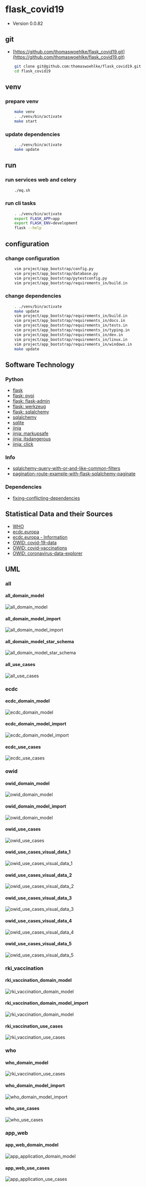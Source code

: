 # flask_covid19

* Version 0.0.82

## git

* [https://github.com/thomaswoehlke/flask_covid19.git](https://github.com/thomaswoehlke/flask_covid19.git)

````bash
    git clone git@github.com:thomaswoehlke/flask_covid19.git
    cd flask_covid19
````

## venv

### prepare venv

````bash
    make venv
    . ./venv/bin/activate
    make start
````

### update dependencies

````bash
    . ./venv/bin/activate
    make update
 ````

## run

### run services web and celery

````bash
    ./mq.sh
````

### run cli tasks

````bash
    . ./venv/bin/activate
    export FLASK_APP=app
    export FLASK_ENV=development
    flask --help
````

## configuration

### change configuration

````bash
    vim project/app_bootstrap/config.py
    vim project/app_bootstrap/database.py
    vim project/app_bootstrap/pytestconfig.py
    vim project/app_bootstrap/requirements_in/build.in
````

### change dependencies

````bash
    . ./venv/bin/activate
    make update
    vim project/app_bootstrap/requirements_in/build.in
    vim project/app_bootstrap/requirements_in/docs.in
    vim project/app_bootstrap/requirements_in/tests.in
    vim project/app_bootstrap/requirements_in/typing.in
    vim project/app_bootstrap/requirements_in/dev.in
    vim project/app_bootstrap/requirements_in/linux.in
    vim project/app_bootstrap/requirements_in/windows.in
    make update
````

## Software Technology

### Python

* [flask](https://flask.palletsprojects.com/en/1.1.x/)
* [flask: pypi](https://pypi.org/project/Flask/)
* [flask: flask-admin](https://github.com/flask-admin/flask-admin/)
* [flask: werkzeug](https://werkzeug.palletsprojects.com/en/1.0.x/)
* [flask: sqlalchemy](https://flask.palletsprojects.com/en/1.1.x/patterns/sqlalchemy/)
* [sqlalchemy](https://docs.sqlalchemy.org/en/13/)
* [sqlite](https://sqlite.org/docs.html)
* [jinja](https://jinja.palletsprojects.com/en/2.11.x/)
* [jinja: markupsafe](https://palletsprojects.com/p/markupsafe/)
* [jinja: itsdangerous](https://palletsprojects.com/p/itsdangerous/)
* [jinja: click](https://palletsprojects.com/p/click/)

### Info

* [sqlalchemy-query-with-or-and-like-common-filters](http://www.leeladharan.com/sqlalchemy-query-with-or-and-like-common-filters)
* [pagination-route-example-with-flask-sqlalchemy-paginate](https://riptutorial.com/flask/example/22201/pagination-route-example-with-flask-sqlalchemy-paginate)

### Dependencies

* [fixing-conflicting-dependencies](https://pip.pypa.io/en/latest/user_guide/#fixing-conflicting-dependencies)

## Statistical Data and their Sources

* [WHO](https://covid19.who.int/WHO-COVID-19-global-data.csv)
* [ecdc.europa](https://opendata.ecdc.europa.eu/covid19/casedistribution/csv)
* [ecdc.europa - Information](https://www.ecdc.europa.eu/en/publications-data/download-todays-data-geographic-distribution-covid-19-cases-worldwide)
* [OWID: covid-19-data](https://github.com/owid/covid-19-data)
* [OWID: covid-vaccinations](https://ourworldindata.org/covid-vaccinations)
* [OWID: coronavirus-data-explorer](https://ourworldindata.org/explorers/coronavirus-data-explorer)

## UML

### all

#### all_domain_model

![all_domain_model](uml/data_all/all_domain_model.png)

#### all_domain_model_import

![all_domain_model_import](uml/data_all/all_domain_model_import.png)

#### all_domain_model_star_schema

![all_domain_model_star_schema](uml/data_all/all_domain_model_star_schema.png)

#### all_use_cases

![all_use_cases](uml/data_all/all_use_cases.png)

### ecdc

#### ecdc_domain_model

![ecdc_domain_model](uml/data_ecdc/ecdc_domain_model.png)

#### ecdc_domain_model_import

![ecdc_domain_model_import](uml/data_ecdc/ecdc_domain_model_import.png)

#### ecdc_use_cases

![ecdc_use_cases](uml/data_ecdc/ecdc_use_cases.png)

### owid

#### owid_domain_model

![owid_domain_model](uml/data_owid/owid_domain_model.png)

#### owid_domain_model_import

![owid_domain_model](uml/data_owid/owid_domain_model_import.png)

#### owid_use_cases

![owid_use_cases](uml/data_owid/owid_use_cases.png)

#### owid_use_cases_visual_data_1

![owid_use_cases_visual_data_1](uml/data_owid__reports/owid_use_cases_visual_data_1.png)

#### owid_use_cases_visual_data_2

![owid_use_cases_visual_data_2](uml/data_owid__reports/owid_use_cases_visual_data_2.png)

#### owid_use_cases_visual_data_3

![owid_use_cases_visual_data_3](uml/data_owid__reports/owid_use_cases_visual_data_3.png)

#### owid_use_cases_visual_data_4

![owid_use_cases_visual_data_4](uml/data_owid__reports/owid_use_cases_visual_data_4.png)

#### owid_use_cases_visual_data_5

![owid_use_cases_visual_data_5](uml/data_owid__reports/owid_use_cases_visual_data_5.png)

### rki_vaccination

#### rki_vaccination_domain_model

![rki_vaccination_domain_model](uml/data_vaccination/rki_vaccination_domain_model.png)

#### rki_vaccination_domain_model_import

![rki_vaccination_domain_model](uml/data_vaccination/rki_vaccination_domain_model.png)

#### rki_vaccination_use_cases

![rki_vaccination_use_cases](uml/data_vaccination/rki_vaccination_use_cases.png)

### who

#### who_domain_model

![rki_vaccination_use_cases](uml/data_vaccination/rki_vaccination_use_cases.png)

#### who_domain_model_import

![who_domain_model_import](uml/data_who/who_domain_model_import.png)

#### who_use_cases

![who_use_cases](uml/data_who/who_use_cases.png)

### app_web

#### app_web_domain_model

![app_application_domain_model](uml/app_web/app_application_domain_model.png)

#### app_web_use_cases

![app_application_use_cases](uml/app_web/app_application_use_cases.png)
